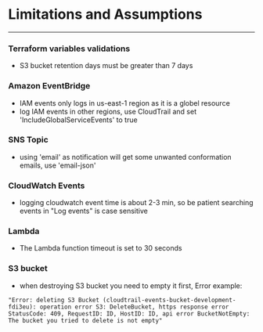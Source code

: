# Limitations and Assumptions
----
### Terraform variables validations
- S3 bucket retention days must be greater than 7 days

### Amazon EventBridge
- IAM events only logs in us-east-1 region as it is a globel resource
- log IAM events in other regions, use CloudTrail and set 'IncludeGlobalServiceEvents' to true 

### SNS Topic
- using 'email' as notification will get some unwanted conformation emails, use 'email-json'

### CloudWatch Events
- logging cloudwatch event time is about 2-3 min, so be patient
searching events in "Log events" is case sensitive

### Lambda
- The Lambda function timeout is set to 30 seconds

### S3 bucket
- when destroying S3 bucket you need to empty it first, Error example:
```
"Error: deleting S3 Bucket (cloudtrail-events-bucket-development-fdi3eu): operation error S3: DeleteBucket, https response error StatusCode: 409, RequestID: ID, HostID: ID, api error BucketNotEmpty: The bucket you tried to delete is not empty"
```
